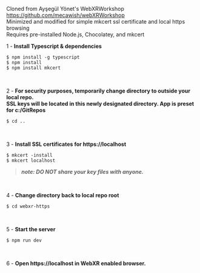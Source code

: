 Cloned from Ayşegül Yönet's WebXRWorkshop https://github.com/mecawish/webXRWorkshop  
Minimized and modified for simple mkcert ssl certificate and local https browsing  
Requires pre-installed Node.js, Chocolatey, and mkcert
 
 1 - **Install Typescript & dependencies**  
 ```
 $ npm install -g typescript
 $ npm install
 $ npm install mkcert
 ```    
<br>   
   
 2 - **For security purposes, temporarily change directory to outside your local repo.**   
 **SSL keys will be located in this newly designated directory. App is preset for c:/GitRepos**        
 ```
 $ cd ..
 ```  
 <br>
 
3 - **Install SSL certificates for https://localhost** 
```
$ mkcert -install
$ mkcert localhost
```  
> **_note: DO NOT share your key files with anyone._**
<br>

4 - **Change directory back to local repo root**
```
$ cd webxr-https
```
<br>

5 - **Start the server**
```
$ npm run dev
```
<br>

6 - **Open https://localhost in WebXR enabled browser.**

